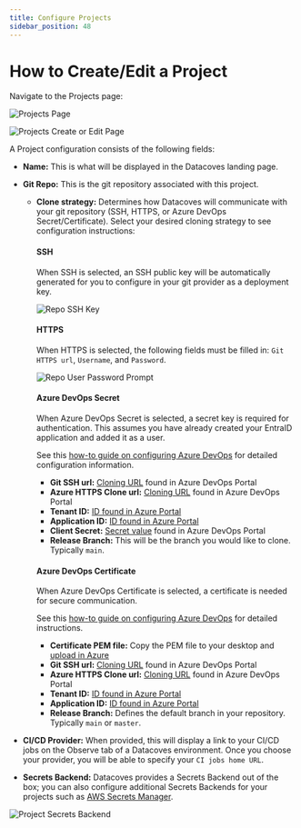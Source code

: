```yaml
---
title: Configure Projects
sidebar_position: 48
---
```


# How to Create/Edit a Project

Navigate to the Projects page:

![Projects Page](../assets/menu_projects.gif)

![Projects Create or Edit Page](../assets/projects_editnew_page.png)

A Project configuration consists of the following fields:

- **Name:** This is what will be displayed in the Datacoves landing page.
- **Git Repo:** This is the git repository associated with this project.
  - **Clone strategy:** Determines how Datacoves will communicate with your git repository (SSH, HTTPS, or Azure DevOps Secret/Certificate). Select your desired cloning strategy to see configuration instructions:

    <!-- tabs:start -->

    #### **SSH**
    When SSH is selected, an SSH public key will be automatically generated for you to configure in your git provider as a deployment key.

    ![Repo SSH Key](../assets/projects_ssh_key.png)

    #### **HTTPS**
    When HTTPS is selected, the following fields must be filled in: `Git HTTPS url`, `Username`, and `Password`.

    ![Repo User Password Prompt](../assets/projects_https_data.png)

    #### **Azure DevOps Secret**
    When Azure DevOps Secret is selected, a secret key is required for authentication. This assumes you have already created your EntraID application and added it as a user.

    See this [how-to guide on configuring Azure DevOps](how_to_configure_azure_DevOps) for detailed configuration information.  

    - **Git SSH url:** [Cloning URL](how_to_configure_azure_DevOps) found in Azure DevOps Portal  
    - **Azure HTTPS Clone url:** [Cloning URL](how_to_configure_azure_DevOps) found in Azure DevOps Portal  
    - **Tenant ID:** [ID found in Azure Portal](how_to_configure_azure_DevOps)  
    - **Application ID:** [ID found in Azure Portal](how_to_configure_azure_DevOps)  
    - **Client Secret:** [Secret value](how_to_configure_azure_DevOps) found in Azure DevOps Portal  
    - **Release Branch:** This will be the branch you would like to clone. Typically `main`.

    #### **Azure DevOps Certificate**
    When Azure DevOps Certificate is selected, a certificate is needed for secure communication.

    See this [how-to guide on configuring Azure DevOps](how_to_configure_azure_DevOps) for detailed instructions.  

    - **Certificate PEM file:** Copy the PEM file to your desktop and [upload in Azure](how_to_configure_azure_DevOps)  
    - **Git SSH url:** [Cloning URL](how_to_configure_azure_DevOps) found in Azure DevOps Portal  
    - **Azure HTTPS Clone url:** [Cloning URL](how_to_configure_azure_DevOps) found in Azure DevOps Portal  
    - **Tenant ID:** [ID found in Azure Portal](how_to_configure_azure_DevOps)  
    - **Application ID:** [ID found in Azure Portal](how_to_configure_azure_DevOps)  
    - **Release Branch:** Defines the default branch in your repository. Typically `main` or `master`.

    <!-- tabs:end -->

- **CI/CD Provider:** When provided, this will display a link to your CI/CD jobs on the Observe tab of a Datacoves environment. Once you choose your provider, you will be able to specify your `CI jobs home URL`.
- **Secrets Backend:** Datacoves provides a Secrets Backend out of the box; you can also configure additional Secrets Backends for your projects such as [AWS Secrets Manager](how_to_configure_aws_secrets_manager).

![Project Secrets Backend](../assets/edit_project_secrets_backend.jpg)
